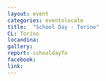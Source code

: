 ```yaml
---
layout: event
categories: eventolocale
title:  "School Day - Torino"
CL: Torino
locandina: 
gallery: 
report: schooldayTo
facebook:
link: 
---
```


